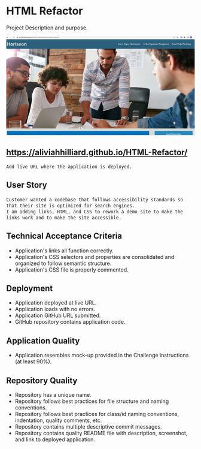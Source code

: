 # HTML Refactor

Project Description and purpose.

![screenshot](./screenshot.png)

## https://aliviahhilliard.github.io/HTML-Refactor/

```
Add live URL where the application is deployed.
```
## User Story

```
Customer wanted a codebase that follows accessibility standards so that their site is optimized for search engines.
I am adding links, HTML, and CSS to rework a demo site to make the links work and to make the site accessible.
```

## Technical Acceptance Criteria

- Application's links all function correctly.
- Application's CSS selectors and properties are consolidated and organized to follow semantic structure.
- Application's CSS file is properly commented.

## Deployment

- Application deployed at live URL.
- Application loads with no errors.
- Application GitHub URL submitted.
- GitHub repository contains application code.

## Application Quality

- Application resembles mock-up provided in the Challenge instructions (at least 90%).

## Repository Quality

- Repository has a unique name.
- Repository follows best practices for file structure and naming conventions.
- Repository follows best practices for class/id naming conventions, indentation, quality comments, etc.
- Repository contains multiple descriptive commit messages.
- Repository contains quality README file with description, screenshot, and link to deployed application.